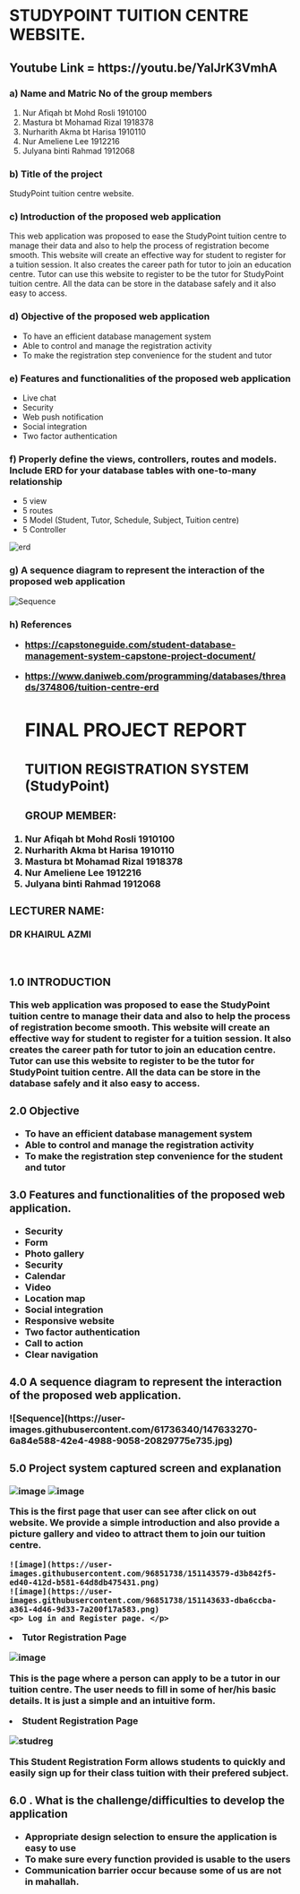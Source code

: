 <h1> STUDYPOINT TUITION CENTRE WEBSITE. </h1>

<h2> Youtube Link = https://youtu.be/YaIJrK3VmhA </h2>

<h3> a) Name and Matric No of the group members </h3>

  1. Nur Afiqah bt Mohd Rosli 1910100
  2. Mastura bt Mohamad Rizal 1918378
  3. Nurharith Akma bt Harisa 1910110
  4. Nur Ameliene Lee         1912216
  5. Julyana binti Rahmad     1912068
 
<h3> b) Title of the project </h3>

StudyPoint tuition centre website.

<h3> c) Introduction of the proposed web application </h3>

This web application was proposed to ease the StudyPoint tuition centre to manage their 
data and also to help the process of registration become smooth. This website will create 
an effective way for student to register for a tuition session. It also creates the career path 
for tutor to join an education centre. Tutor can use this website to register to be the tutor 
for StudyPoint tuition centre. All the data can be store in the database safely and it also easy 
to access. 

<h3> d) Objective of the proposed web application </h3>

- To have an efficient database management system
- Able to control and manage the registration activity
- To make the registration step convenience for the student and tutor

<h3> e) Features and functionalities of the proposed web application </h3>

- Live chat
- Security
- Web push notification
- Social integration
- Two factor authentication

<h3> f) Properly define the views, controllers, routes and models. Include ERD for your
database tables with one-to-many relationship </h3>

- 5 view
- 5 routes
- 5 Model (Student, Tutor, Schedule, Subject, Tuition centre)
- 5 Controller


![erd](https://user-images.githubusercontent.com/61736340/147633228-46133af0-871f-44d7-b9dc-6bd07b6edef9.png)

<h3> g) A sequence diagram to represent the interaction of the proposed web application </h3>

![Sequence](https://user-images.githubusercontent.com/61736340/147633270-6a84e588-42e4-4988-9058-20829775e735.jpg)

<h3> h) References <h/3>

- https://capstoneguide.com/student-database-management-system-capstone-project-document/
- https://www.daniweb.com/programming/databases/threads/374806/tuition-centre-erd
  
  <div> 
  
  <h1> FINAL PROJECT REPORT </h1>
   
  <h2> TUITION REGISTRATION SYSTEM (StudyPoint) </h2>

  <h3> GROUP MEMBER: </h3>
  
 <ol>
  <li>Nur Afiqah bt Mohd Rosli 1910100</li>
  <li>Nurharith Akma bt Harisa 1910110</li>
  <li>Mastura bt Mohamad Rizal 1918378</li>
  <li>Nur Ameliene Lee         1912216</li>
   <li>Julyana binti Rahmad     1912068</li>
</ol>

  <h3> LECTURER NAME: </h3>
DR KHAIRUL AZMI

 
  <h3> 1.0 INTRODUCTION</h3>
This web application was proposed to ease the StudyPoint tuition centre to manage their data and also to help the process of registration become smooth.  This website will create an effective way for student to register for a tuition session. It also creates the career path for tutor to join an education centre. Tutor can use this website to register to be the tutor for StudyPoint tuition centre. All the data can be store in the database safely and it also easy to access. 

  <h3> 2.0 Objective </h3>
  
  <ul>
  <li>To have an efficient database management system</li>
  <li>Able to control and manage the registration activity</li>
  <li>To make the registration step convenience for the student and tutor</li>
</ul>


  <h3> 3.0 Features and functionalities of the proposed web application. </h3>
    <ul>
  <li>Security</li>
  <li>Form </li>
  <li>Photo gallery</li>
  <li>Security</li>
  <li>Calendar </li>
  <li>Video</li>
  <li>Location map</li>
  <li>Social integration </li>
  <li>Responsive website</li>
  <li>Two factor authentication</li>
  <li>Call to action </li>
  <li>Clear navigation</li>
</ul>


  <h3> 4.0  A sequence diagram to represent the interaction of the proposed web application. </h3>
    ![Sequence](https://user-images.githubusercontent.com/61736340/147633270-6a84e588-42e4-4988-9058-20829775e735.jpg)


  <h3> 5.0 Project system captured screen and explanation </h3>

   ![image](https://user-images.githubusercontent.com/96851738/151143211-786627ef-3205-4df9-9e26-57a2e8934340.png)
    ![image](https://user-images.githubusercontent.com/96851738/151143251-31416527-c024-41a6-b8a6-fe99f09e18f7.png)

 <p> This is the first page that user can see after click on out website. We provide a simple introduction and also provide a picture gallery and video to attract them to join our tuition centre.</p>
    
    ![image](https://user-images.githubusercontent.com/96851738/151143579-d3b842f5-ed40-412d-b581-64d8db475431.png)
    ![image](https://user-images.githubusercontent.com/96851738/151143633-dba6ccba-a361-4d46-9d33-7a200f17a583.png)
    <p> Log in and Register page. </p>
    
    
    
 
    
   
   <li>Tutor Registration Page
    
   ![image](https://user-images.githubusercontent.com/97616199/151120155-345d7fd4-d34d-403a-a033-dd811023daa9.png)

  <p> This is the page where a person can apply to be a tutor in our tuition centre. The user needs to fill in some of her/his basic details. It is just a simple and an intuitive form. <p>
    
   <li> Student Registration Page
     
  ![studreg](https://user-images.githubusercontent.com/61736340/151134284-d94e331c-e9c6-4051-a1d4-352d6e1ba0b1.png)

    
   This Student Registration Form allows students to quickly and easily sign up for their class tuition with their prefered subject.


  <h3> 6.0 . What is the challenge/difficulties to develop the application </h3>
 <ul>
  <li>Appropriate design selection to ensure the application is easy to use</li>
  <li>To make sure every function provided is usable to the users</li>
  <li>Communication barrier occur because some of us are not in mahallah.</li>
</ul>

  </div>
